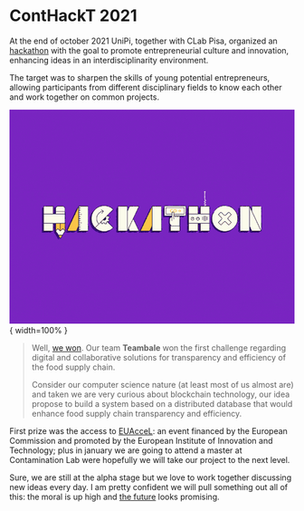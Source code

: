 # ContHackT 2021

At the end of october 2021 UniPi, together with CLab Pisa, organized an [hackathon](http://contaminationlab.unipi.it/conthackt-foodmobilitydigital/) with the goal to promote entrepreneurial culture and innovation, enhancing ideas in an interdisciplinarity environment.

The target was to sharpen the skills of young potential entrepreneurs, allowing participants from different disciplinary fields to know each other and work together on common projects.

![](pics/hackathon.gif){ width=100% }

> Well, [we won](http://contaminationlab.unipi.it/conthackt-la-sfida-degli-studenti-unipi-per-lo-sviluppo-sostenibile-si-conclude-con-quattro-idee-vincitrici/). Our team **Teambale** won the first challenge regarding digital and collaborative solutions for transparency and efficiency of the food supply chain.
>
> Consider our computer science nature (at least most of us almost are) and taken we are very curious about blockchain technology, our idea propose to build a system based on a distributed database that would enhance food supply chain transparency and efficiency.

First prize was the access to [EUAcceL](https://eit-hei.eu/assets/pdf/fact-sheets/EIT-Project-Fact-Sheet-EUAcceL.pdf): an event financed by the European Commission and promoted by the European Institute of Innovation and Technology; plus in january we are going to attend a master at Contamination Lab were hopefully we will take our project to the next level.

Sure, we are still at the alpha stage but we love to work together discussing new ideas every day. I am pretty confident we will pull something out all of this: the moral is up high and [the future](https://cleanchain.github.io) looks promising.
